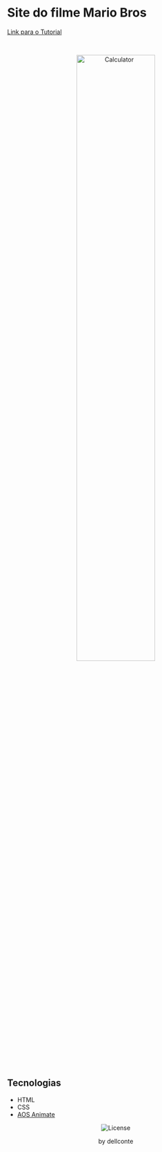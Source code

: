<h1> Site do filme Mario Bros </h1>

<a href="https://www.youtube.com/watch?v=6Ok-kUrBGp8" target="_blank">Link para o Tutorial</a>



<br>

<p align="center">
  <img alt="Calculator" src="Captura de Tela 2024-04-04 às 14.31.02.png" width="60%">
</p>

## Tecnologias
- HTML
- CSS
- [AOS Animate](https://michalsnik.github.io/aos/)


<p align="center">
  <img alt="License" src="https://img.shields.io/static/v1?label=license&message=MIT&color=49AA26&labelColor=000000">
</p>

<p align="center">by dellconte</p>
